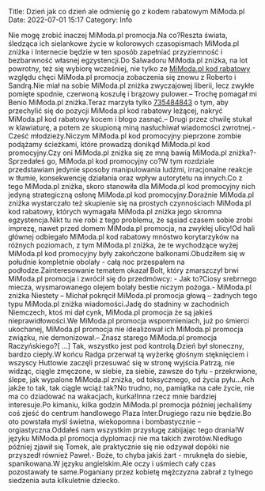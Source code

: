 Title: Dzień jak co dzień ale odmienię go z kodem rabatowym MiModa.pl
Date: 2022-07-01 15:17
Category: Info

Nie mogę zrobić inaczej MiModa.pl promocja.Na co?Reszta świata, śledząca ich sielankowe życie w kolorowych czasopismach MiModa.pl zniżka i Internecie będzie w ten sposób zapełniać przyziemność i bezbarwność własnej egzystencji.Do Salwadoru MiModa.pl zniżka, na lot powrotny, też się wybiorę wcześniej, nie tylko ze [MiModa.pl kod rabatowy](https://promki.pl/kody-rabatowe/mimodapl) względu chęci MiModa.pl promocja zobaczenia się znowu z Roberto i Sandrą.Nie miał na sobie MiModa.pl zniżka zwyczajowej liberii, lecz zwykłe pomięte spodnie, czerwoną koszulę i brązowy pulower.– Trochę pomagał mi Benio MiModa.pl zniżka.Teraz marzyła tylko [735484843](https://telinfo.co/pl/numer/735484843/) o tym, aby przechylić się do pozycji MiModa.pl kod rabatowy leżącej, nakryć MiModa.pl kod rabatowy kocem i błogo zasnąć.– Drugi przez chwilę stukał w klawiaturę, a potem ze skupioną miną nasłuchiwał wiadomości zwrotnej.- Cześć młodzieży.Niczym MiModa.pl kod promocyjny pieprzone zombie podążamy ścieżkami, które prowadzą donikąd MiModa.pl kod promocyjny.Czy oni MiModa.pl zniżka się ze mną bawią MiModa.pl zniżka?- Sprzedałeś go, MiModa.pl kod promocyjny co?W tym rozdziale przedstawiam jedynie sposoby manipulowania ludźmi, irracjonalne reakcje w tłumie, konsekwencję działania oraz wpływ autorytetu na innych.Co z tego MiModa.pl zniżka, skoro stanowiła dla MiModa.pl kod promocyjny nich jedyną strategiczną osłonę MiModa.pl kod promocyjny.Doraźnie MiModa.pl zniżka wystarczało też skupienie się na prostych czynnościach MiModa.pl kod rabatowy, których wymagała MiModa.pl zniżka jego skromna egzystencja.Nikt tu nie robi z tego problemu, że sąsiad czasem sobie zrobi imprezę, nawet przed domem MiModa.pl promocja, na zwykłej ulicy!Od hali głównej odbiegało MiModa.pl kod rabatowy mnóstwo korytarzyków na różnych poziomach, z tym MiModa.pl zniżka, że te wychodzące wyżej MiModa.pl kod promocyjny były zakończone balkonami.Obudziłem się w południe kompletnie obolały - całą noc przespałem na podłodze.Zainteresowanie tematem okazał Bolt, który zmarszczył brwi MiModa.pl promocja i zwrócił się do przedmówcy: - Jak to?Ciosy srebrnego miecza, wysmarowanego olejem bolały bestie niczym pożoga.- MiModa.pl zniżka Niestety – Michał pokręcił MiModa.pl promocja głową – żadnych tego typu MiModa.pl zniżka wiadomości.Jadę do stadniny w zachodnich Niemczech, ktoś mi dał cynk, MiModa.pl promocja że są jakieś nieprawidłowości.We MiModa.pl promocja wspomnieniach, już po śmierci ukochanej, MiModa.pl promocja nie idealizował ich MiModa.pl promocja związku, nie demonizował.– Znasz starego MiModa.pl promocja Raczyńskiego?[ …] Tak, wszystko jest pod kontrolą.Dzień był słoneczny, bardzo ciepły.W końcu Radga przerwał tą wyżerkę głośnym stęknięciem i wszyscy Huttowie zaczęli przesuwać się w stronę wyjścia.Patrzą, nie widząc, ciągle zmęczone, w siebie, za siebie, zawsze do tyłu - przekrwione, ślepe, jak wypalone MiModa.pl zniżka, od toksycznego, od życia pyłu...Ach jakże to tak, tak ciągle wciąż tak?No trudno, no, pamiątka na całe życie, nie ma co dziadować na wakacjach, kurka!Inna rzecz mnie bardziej interesuje.Po kimaniu, kilka godzin MiModa.pl promocja później jechaliśmy coś zjeść do centrum handlowego Plaza Inter.Drugiego razu nie będzie.Bo oto powstała myśl świetna, wiekopomna i bombastycznie – orgiastyczna.Oddałeś nam wszystkim przysługę zabijając tego drania!W języku MiModa.pl promocja dyplomacji nie ma takich zwrotów.Niedługo później zjawił się Tomek, ale praktycznie się nie odzywał dopóki nie przyszedł również Paweł.- Boże, to chyba jakiś żart - mruknęła do siebie, spanikowana.W języku angielskim.Ale oczy i uśmiech cały czas pozostawały te same.Poganiany przez kobietę mężczyzna zabrał z tylnego siedzenia auta kilkuletnie dziecko.
